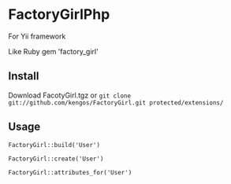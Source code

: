 # FactoryGirlPhp

For Yii framework

Like Ruby gem 'factory_girl'

## Install

Download FacotyGirl.tgz or `git clone git://github.com/kengos/FactoryGirl.git protected/extensions/`

## Usage


````
FactoryGirl::build('User')

FactoryGirl::create('User')

FactoryGirl::attributes_for('User')
````
